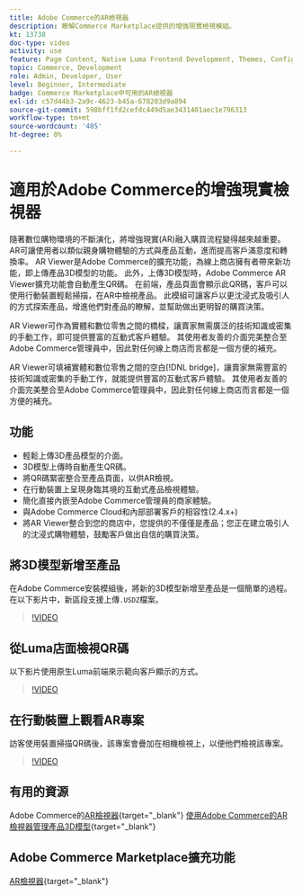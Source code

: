 ```yaml
---
title: Adobe Commerce的AR檢視器
description: 瞭解Commerce Marketplace提供的增強現實檢視模組。
kt: 13738
doc-type: video
activity: use
feature: Page Content, Native Luma Frontend Development, Themes, Configuration
topic: Commerce, Development
role: Admin, Developer, User
level: Beginner, Intermediate
badge: Commerce Marketplace中可用的AR檢視器
exl-id: c57d44b3-2a9c-4623-b45a-678203d9a894
source-git-commit: 598bff1fd2cefdc449d5ae3431401aec1e796313
workflow-type: tm+mt
source-wordcount: '485'
ht-degree: 0%

---
```


# 適用於Adobe Commerce的增強現實檢視器

隨著數位購物環境的不斷演化，將增強現實(AR)融入購買流程變得越來越重要。 AR可讓使用者以類似親身購物體驗的方式與產品互動，進而提高客戶滿意度和轉換率。
AR Viewer是Adobe Commerce的擴充功能，為線上商店擁有者帶來新功能，即上傳產品3D模型的功能。 此外，上傳3D模型時，Adobe Commerce AR Viewer擴充功能會自動產生QR碼。 在前端，產品頁面會顯示此QR碼，客戶可以使用行動裝置輕鬆掃描，在AR中檢視產品。 此模組可讓客戶以更沈浸式及吸引人的方式探索產品，增進他們對產品的瞭解，並幫助做出更明智的購買決策。

AR Viewer可作為實體和數位零售之間的橋樑，讓賣家無需廣泛的技術知識或密集的手動工作，即可提供豐富的互動式客戶體驗。 其使用者友善的介面完美整合至Adobe Commerce管理員中，因此對任何線上商店而言都是一個方便的補充。

AR Viewer可填補實體和數位零售之間的空白[!DNL bridge]，讓賣家無需豐富的技術知識或密集的手動工作，就能提供豐富的互動式客戶體驗。 其使用者友善的介面完美整合至Adobe Commerce管理員中，因此對任何線上商店而言都是一個方便的補充。

## 功能

- 輕鬆上傳3D產品模型的介面。
- 3D模型上傳時自動產生QR碼。
- 將QR碼緊密整合至產品頁面，以供AR檢視。
- 在行動裝置上呈現身臨其境的互動式產品檢視體驗。
- 簡化直接內嵌至Adobe Commerce管理員的商家體驗。
- 與Adobe Commerce Cloud和內部部署客戶的相容性(2.4.x+)
- 將AR Viewer整合到您的商店中，您提供的不僅僅是產品；您正在建立吸引人的沈浸式購物體驗，鼓勵客戶做出自信的購買決策。

## 將3D模型新增至產品

在Adobe Commerce安裝模組後，將新的3D模型新增至產品是一個簡單的過程。
在以下影片中，新區段支援上傳`.USDZ`檔案。

>[!VIDEO](https://video.tv.adobe.com/v/3422370?learn=on)

## 從Luma店面檢視QR碼

以下影片使用原生Luma前端來示範向客戶顯示的方式。

>[!VIDEO](https://video.tv.adobe.com/v/3422371?learn=on)

## 在行動裝置上觀看AR專案

訪客使用裝置掃描QR碼後，該專案會疊加在相機檢視上，以便他們檢視該專案。

>[!VIDEO](https://video.tv.adobe.com/v/3422372?learn=on)

## 有用的資源

Adobe Commerce的[AR檢視器](https://experienceleague.adobe.com/docs/commerce-admin/catalog/products/digital-assets/product-3d-model/ar-viewer-overview.html?lang=zh-Hant){target="_blank"}
[使用Adobe Commerce的AR檢視器管理產品3D模型](https://experienceleague.adobe.com/docs/commerce-admin/catalog/products/digital-assets/product-3d-model/ar-viewer-setup.html?lang=zh-Hant){target="_blank"}

## Adobe Commerce Marketplace擴充功能

[AR檢視器](https://commercemarketplace.adobe.com/magento-module-arviewer.html){target="_blank"}
